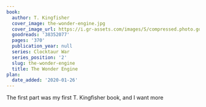 ```yaml
---
book:
  author: T. Kingfisher
  cover_image: the-wonder-engine.jpg
  cover_image_url: https://i.gr-assets.com/images/S/compressed.photo.goodreads.com/books/1517810851l/38352077._SY475_.jpg
  goodreads: '38352077'
  pages: '370'
  publication_year: null
  series: Clocktaur War
  series_position: '2'
  slug: the-wonder-engine
  title: The Wonder Engine
plan:
  date_added: '2020-01-26'
---
```


The first part was my first T. Kingfisher book, and I want more
